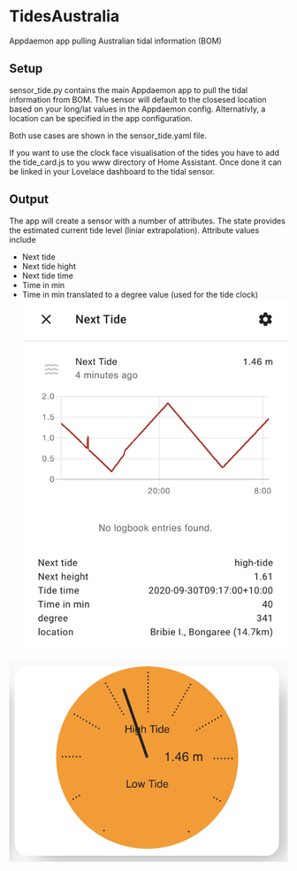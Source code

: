 # TidesAustralia
Appdaemon app pulling Australian tidal information (BOM)


## Setup
sensor_tide.py contains the main Appdaemon app to pull the tidal information from BOM. The sensor will default to the closesed location based on your long/lat values in the Appdaemon config. Alternativly, a location can be specified in the app configuration. 

Both use cases are shown in the sensor_tide.yaml file.

If you want to use the clock face visualisation of the tides you have to add the tide_card.js to you www directory of Home Assistant. Once done it can be linked in your Lovelace dashboard to the tidal sensor. 

## Output

The app will create a sensor with a number of attributes. The state provides the estimated current tide level (liniar extrapolation). Attribute values include 
* Next tide
* Next tide hight
* Next tide time
* Time in min
* Time in min translated to a degree value (used for the tide clock)
![Tide Details](tide-details.png)


![Tide Clock](tide-clock.png)
